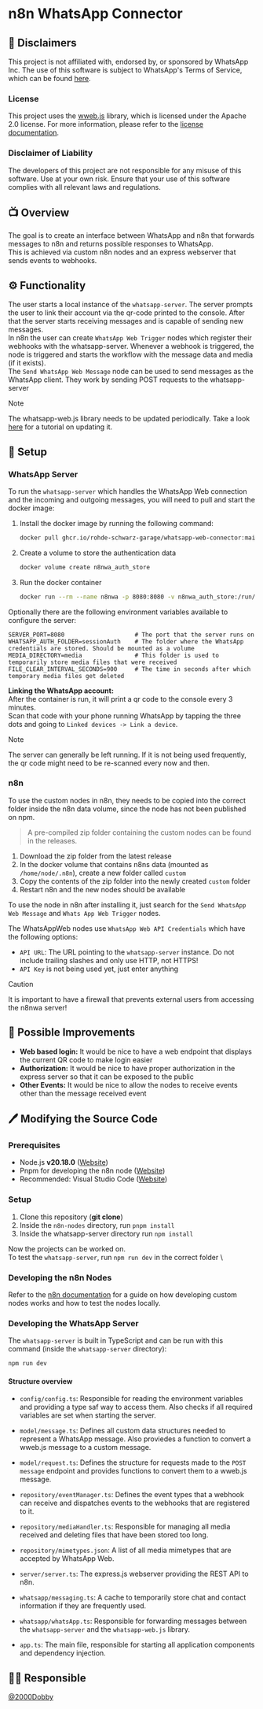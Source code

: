 # n8n WhatsApp Connector
## 📃 Disclaimers 
This project is not affiliated with, endorsed by, or sponsored by WhatsApp Inc. The use of this software is subject to WhatsApp's Terms of Service, which can be found [here](https://www.whatsapp.com/legal/terms-of-service).

### License
This project uses the [wweb.js](https://github.com/pedroslopez/whatsapp-web.js) library, which is licensed under the Apache 2.0 license. For more information, please refer to the [license documentation](https://www.apache.org/licenses/LICENSE-2.0).

### Disclaimer of Liability
The developers of this project are not responsible for any misuse of this software. Use at your own risk. Ensure that your use of this software complies with all relevant laws and regulations.

## 📺 Overview
The goal is to create an interface between WhatsApp and n8n that forwards messages to n8n and returns possible responses to WhatsApp. \
This is achieved via custom n8n nodes and an express webserver that sends events to webhooks.

## ⚙️ Functionality
The user starts a local instance of the `whatsapp-server`. The server prompts the user to link their account via the qr-code printed to the console. 
After that the server starts receiving messages and is capable of sending new messages. \
In n8n the user can create `WhatsApp Web Trigger` nodes which register their webhooks with the whatsapp-server. Whenever a webhook is triggered, the node is triggered and starts the workflow with the message data and media (if it exists). \
The `Send WhatsApp Web Message` node can be used to send messages as the WhatsApp client. They work by sending POST requests to the whatsapp-server

> [!NOTE]
> The whatsapp-web.js library needs to be updated periodically. Take a look [here](./docs/update-wwebjs.md) for a tutorial on updating it.

## 🔧 Setup
### WhatsApp Server 
To run the `whatsapp-server` which handles the WhatsApp Web connection and the incoming and outgoing messages, you will need to pull and start the docker image:

1. Install the docker image by running the following command:
    ```sh
    docker pull ghcr.io/rohde-schwarz-garage/whatsapp-web-connector:main
    ``` 
1. Create a volume to store the authentication data
    ```sh
    docker volume create n8nwa_auth_store
    ```
1. Run the docker container
    ```sh
    docker run --rm --name n8nwa -p 8080:8080 -v n8nwa_auth_store:/run/sessionAuth ghcr.io/rohde-schwarz-garage/whatsapp-web-connector:main
    ```

Optionally there are the following environment variables available to configure the server:
```dosini
SERVER_PORT=8080                    # The port that the server runs on
WHATSAPP_AUTH_FOLDER=sessionAuth    # The folder where the WhatsApp credentials are stored. Should be mounted as a volume
MEDIA_DIRECTORY=media               # This folder is used to temporarily store media files that were received
FILE_CLEAR_INTERVAL_SECONDS=900     # The time in seconds after which temporary media files get deleted
```

**Linking the WhatsApp account:** \
After the container is run, it will print a qr code to the console every 3 minutes. \
Scan that code with your phone running WhatsApp by tapping the three dots and going to `Linked devices -> Link a device`.

> [!NOTE]
> The server can generally be left running. If it is not being used frequently, the qr code might need to be re-scanned every now and then.

### n8n
To use the custom nodes in n8n, they needs to be copied into the correct folder inside the n8n data volume, since the node has not been published on npm.
> A pre-compiled zip folder containing the custom nodes can be found in the releases.

1. Download the zip folder from the latest release
1. In the docker volume that contains n8ns data (mounted as `/home/node/.n8n`), create a new folder called `custom`
1. Copy the contents of the zip folder into the newly created `custom` folder
1. Restart n8n and the new nodes should be available

To use the node in n8n after installing it, just search for the `Send WhatsApp Web Message` and `Whats App Web Trigger` nodes.

The WhatsAppWeb nodes use `WhatsApp Web API Credentials` which have the following options: 
- `API URL`: The URL pointing to the `whatsapp-server` instance. Do not include trailing slashes and only use HTTP, not HTTPS!
- `API Key` is not being used yet, just enter anything 

> [!CAUTION]
> It is important to have a firewall that prevents external users from accessing the n8nwa server!

## 🚀 Possible Improvements 
- **Web based login:** It would be nice to have a web endpoint that displays the current QR code to make login easier
- **Authorization:** It would be nice to have proper authorization in the express server so that it can be exposed to the public
- **Other Events:** It would be nice to allow the nodes to receive events other than the message received event

## 🖊️ Modifying the Source Code
### Prerequisites
 - Node.js **v20.18.0** ([Website](https://nodejs.org/en/download/prebuilt-installer))
 - Pnpm for developing the n8n node ([Website](https://pnpm.io/installation))
 - Recommended: Visual Studio Code ([Website](https://code.visualstudio.com/Download))

### Setup
1. Clone this repository (**git clone**)
1. Inside the `n8n-nodes` directory, run `pnpm install`
1. Inside the whatsapp-server directory run `npm install`

Now the projects can be worked on. \
To test the `whatsapp-server`, run `npm run dev` in the correct folder \

### Developing the n8n Nodes
Refer to the [n8n documentation](https://docs.n8n.io/integrations/creating-nodes/overview/) for a guide on how developing custom nodes works and how to test the nodes locally.

### Developing the WhatsApp Server
The `whatsapp-server` is built in TypeScript and can be run with this command (inside the `whatsapp-server` directory):
```sh
npm run dev
```

#### Structure overview
- `config/config.ts`: Responsible for reading the environment variables and providing a type saf way to access them. Also checks if all required variables are set when starting the server.

- `model/message.ts`: Defines all custom data structures needed to represent a WhatsApp message. Also proviedes a function to convert a wweb.js message to a custom message.
- `model/request.ts`: Defines the structure for requests made to the `POST message` endpoint and provides functions to convert them to a wweb.js message.

- `repository/eventManager.ts`: Defines the event types that a webhook can receive and dispatches events to the webhooks that are registered to it.
- `repository/mediaHandler.ts`: Responsible for managing all media received and deleting files that have been stored too long.
- `repository/mimetypes.json`: A list of all media mimetypes that are accepted by WhatsApp Web.

- `server/server.ts`: The express.js webserver providing the REST API to n8n.

- `whatsapp/messaging.ts`: A cache to temporarily store chat and contact information if they are frequently used.
- `whatsapp/whatsApp.ts`: Responsible for forwarding messages between the `whatsapp-server` and the `whatsapp-web.js` library.

- `app.ts`: The main file, responsible for starting all application components and dependency injection.

## 👨‍💻 Responsible
[@2000Dobby](https://github.com/2000Dobby)

